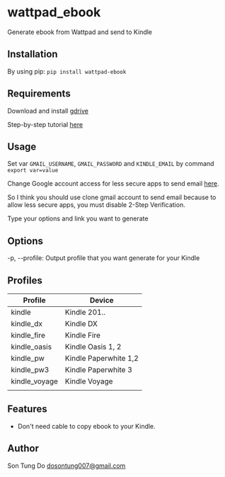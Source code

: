 # wattpad_ebook
Generate ebook from Wattpad and send to Kindle


Installation
-------------

By using pip:
    `pip install wattpad-ebook`

Requirements
-------------

Download and install [gdrive](https://github.com/prasmussen/gdrive)

Step-by-step tutorial [here](http://olivermarshall.net/how-to-upload-a-file-to-google-drive-from-the-command-line/)


Usage
------
Set var `GMAIL_USERNAME`, `GMAIL_PASSWORD` and `KINDLE_EMAIL` by command `export var=value`

Change Google account access for less secure apps to send email [here](https://support.google.com/accounts/answer/6010255?authuser=2).

So I think you should use clone gmail account to send email because to allow less secure apps, you must disable 2-Step Verification.
 
Type your options and link you want to generate


Options
-------

-p, --profile: Output profile that you want generate for your Kindle


Profiles
---------

| Profile       	| Device                	|
|---------------	|-----------------------	|
| kindle        	| Kindle 201..          	|
| kindle_dx     	| Kindle DX             	|
| kindle_fire   	| Kindle Fire           	|
| kindle_oasis  	| Kindle Oasis 1, 2     	|
| kindle_pw     	| Kindle Paperwhite 1,2 	|
| kindle_pw3    	| Kindle Paperwhite 3   	|
| kindle_voyage 	| Kindle Voyage         	|
|               	|                       	|

Features
--------

- Don't need cable to copy ebook to your Kindle.                        

Author
------

Son Tung Do <dosontung007@gmail.com>


